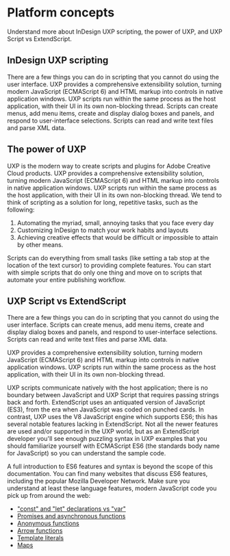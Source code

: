 # Platform concepts 
Understand more about InDesign UXP scripting, the power of UXP, and UXP Script vs ExtendScript.

## InDesign UXP scripting
There are a few things you can do in scripting that you cannot do using the user interface. UXP provides a comprehensive extensibility solution, turning modern JavaScript (ECMAScript 6) and HTML markup into controls in native application windows. UXP scripts run within the same process as the host application, with their UI in its own non-blocking thread. Scripts can create menus, add menu items, create and display dialog boxes and panels, and respond to user-interface selections. Scripts can read and write text files and parse XML data. 

## The power of UXP

UXP is the modern way to create scripts and plugins for Adobe Creative Cloud products. UXP provides a comprehensive extensibility solution, turning modern JavaScript (ECMAScript 6) and HTML markup into controls in native application windows. UXP scripts run within the same process as the host application, with their UI in its own non-blocking thread. We tend to think of scripting as a solution for long, repetitive tasks, such as the following: 
<br/>

1. Automating the myriad, small, annoying tasks that you face every day
2. Customizing InDesign to match your work habits and layouts
3. Achieving creative effects that would be difficult or impossible to attain by other means.

Scripts can do everything from small tasks (like setting a tab stop at the location of the text cursor) to providing complete features. You can start with simple scripts that do only one thing and move on to scripts that automate your entire publishing workflow.


## UXP Script vs ExtendScript

There are a few things you can do in scripting that you cannot do using the user interface. Scripts can create menus, add menu items, create and display dialog boxes and panels, and respond to user-interface selections. Scripts can read and write text files and parse XML data. 

UXP provides a comprehensive extensibility solution, turning modern JavaScript (ECMAScript 6) and HTML markup into controls in native application windows. UXP scripts run within the same process as the host application, with their UI in its own non-blocking thread.

UXP scripts communicate natively with the host application; there is no boundary between JavaScript and UXP Script that requires passing strings back and forth. ExtendScript uses an antiquated version of JavaScript (ES3), from the era when JavaScript was coded on punched cards. In contrast, UXP uses the V8 JavaScript engine which supports ES6; this has several notable features lacking in ExtendScript. Not all the newer features are used and/or supported in the UXP world, but as an ExtendScript developer you'll see enough puzzling syntax in UXP examples that you should familiarize yourself with ECMAScript ES6 (the standards body name for JavaScript) so you can understand the sample code.

A full introduction to ES6 features and syntax is beyond the scope of this documentation. You can find many websites that discuss ES6 features, including the popular Mozilla Developer Network. Make sure you understand at least these language features, modern JavaScript code you pick up from around the web:
<br />

* ["const" and "let" declarations vs "var"](https://developer.mozilla.org/en-US/docs/Web/JavaScript/Reference/Statements)
* [Promises and asynchronous functions](https://developer.mozilla.org/en-US/docs/Learn/JavaScript/Asynchronous)
* [Anonymous functions](https://developer.mozilla.org/en-US/docs/Web/JavaScript/Reference/Functions)
* [Arrow functions](https://developer.mozilla.org/en-US/docs/Web/JavaScript/Reference/Functions/Arrow_functions)
* [Template literals](https://developer.mozilla.org/en-US/docs/Web/JavaScript/Reference/Template_literals)
* [Maps](https://developer.mozilla.org/en-US/docs/Web/JavaScript/Reference/Global_Objects/Map)


